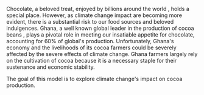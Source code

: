 Chocolate, a beloved treat, enjoyed by billions around the world , holds a special place. However, as climate change impact are becoming more evident, there is a substantial risk to our food sources and beloved indulgences. Ghana, a well known global leader in the production of cocoa beans , plays a pivotal role in meeting our insatiable appetite for chocolate, accounting for 60% of global's production. Unfortunately, Ghana's economy and the livelihoods of its cocoa farmers could be severely affected by the severe effects of climate change. Ghana farmers largely rely on the cultivation of cocoa because it is a necessary staple for their sustenance and economic stability.

The goal of this model is to explore climate change's impact on cocoa production. 
